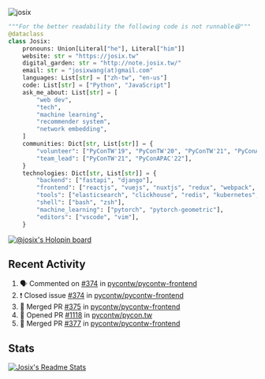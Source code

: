 ![josix](https://komarev.com/ghpvc/?username=josix)
```python
"""For the better readability the following code is not runnable😆"""
@dataclass
class Josix:
    pronouns: Union[Literal["he"], Literal["him"]]
    website: str = "https://josix.tw"
    digital_garden: str = "http://note.josix.tw/"
    email: str = "josixwang(at)gmail.com"
    languages: List[str] = ["zh-tw", "en-us"]
    code: List[str] = ["Python", "JavaScript"]
    ask_me_about: List[str] = [
        "web dev",
        "tech",
        "machine learning",
        "recommender system",
        "network embedding",
    ]
    communities: Dict[str, List[str]] = {
        "volunteer": ["PyConTW'19", "PyConTW'20", "PyConTW'21", "PyConAPAC'22"],
        "team_lead": ["PyConTW'21", "PyConAPAC'22"],
    }
    technologies: Dict[str, List[str]] = {
        "backend": ["fastapi", "django"],
        "frontend": ["reactjs", "vuejs", "nuxtjs", "redux", "webpack", "tailwindcss"],
        "tools": ["elasticsearch", "clickhouse", "redis", "kubernetes", "docker"],
        "shell": ["bash", "zsh"],
        "machine_learning": ["pytorch", "pytorch-geometric"],
        "editors": ["vscode", "vim"],
    }
```
[![@josix's Holopin board](https://holopin.io/api/user/board?user=josix)](https://holopin.io/@josix)

## Recent Activity
<!--START_SECTION:activity-->
1. 🗣 Commented on [#374](https://github.com/pycontw/pycontw-frontend/issues/374) in [pycontw/pycontw-frontend](https://github.com/pycontw/pycontw-frontend)
2. ❗️ Closed issue [#374](https://github.com/pycontw/pycontw-frontend/issues/374) in [pycontw/pycontw-frontend](https://github.com/pycontw/pycontw-frontend)
3. 🎉 Merged PR [#375](https://github.com/pycontw/pycontw-frontend/pull/375) in [pycontw/pycontw-frontend](https://github.com/pycontw/pycontw-frontend)
4. 💪 Opened PR [#1118](https://github.com/pycontw/pycon.tw/pull/1118) in [pycontw/pycon.tw](https://github.com/pycontw/pycon.tw)
5. 🎉 Merged PR [#377](https://github.com/pycontw/pycontw-frontend/pull/377) in [pycontw/pycontw-frontend](https://github.com/pycontw/pycontw-frontend)
<!--END_SECTION:activity-->



## Stats
[![Josix's Readme Stats](https://github-readme-stats.vercel.app/api?username=josix&show_icons=true&theme=default&count_private=true&card_width=400)](https://github.com/anuraghazra/github-readme-stats)
